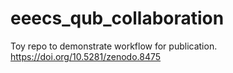 

# eeecs_qub_collaboration

Toy repo to demonstrate workflow for publication.
https://doi.org/10.5281/zenodo.8475
